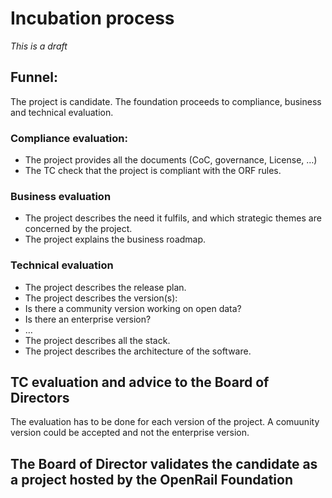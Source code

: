 # Incubation process
*This is a draft*

## Funnel: 
The project is candidate. The foundation proceeds to compliance, business and technical evaluation.

### Compliance evaluation: 
-	The project provides all the documents (CoC, governance, License, …)
-	The TC check that the project is compliant with the ORF rules.

### Business evaluation
-	The project describes the need it fulfils, and which strategic themes are concerned by the project.
-	The project explains the business roadmap.

### Technical evaluation
-	The project describes the release plan.
-	The project describes the version(s):
  - Is there a community version working on open data?
  - Is there an enterprise version?
  - …
-	The project describes all the stack.
-	The project describes the architecture of the software.

## TC evaluation and advice to the Board of Directors
The evaluation has to be done for each version of the project.
A comuunity version could be accepted and not the enterprise version.

## The Board of Director validates the candidate as a project hosted by the OpenRail Foundation

